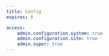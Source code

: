 ```yaml
---
title: Config
expires: 0

access:
    admin.configuration.system: true
    admin.configuration.site: true
    admin.super: true
---
```

